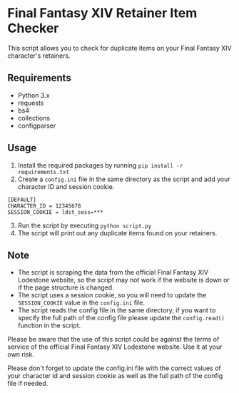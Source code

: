 # Final Fantasy XIV Retainer Item Checker

This script allows you to check for duplicate items on your Final Fantasy XIV character's retainers.

## Requirements
- Python 3.x
- requests
- bs4
- collections
- configparser

## Usage
1. Install the required packages by running `pip install -r requirements.txt`
2. Create a `config.ini` file in the same directory as the script and add your character ID and session cookie.
```
[DEFAULT]
CHARACTER_ID = 12345678
SESSION_COOKIE = ldst_sess=***
```
3. Run the script by executing `python script.py`
4. The script will print out any duplicate items found on your retainers.

## Note
- The script is scraping the data from the official Final Fantasy XIV Lodestone website, so the script may not work if the website is down or if the page structure is changed.
- The script uses a session cookie, so you will need to update the `SESSION_COOKIE` value in the `config.ini` file.
- The script reads the config file in the same directory, if you want to specify the full path of the config file please update the `config.read()` function in the script.

Please be aware that the use of this script could be against the terms of service of the official Final Fantasy XIV Lodestone website. Use it at your own risk.

Please don't forget to update the config.ini file with the correct values of your character id and session cookie as well as the full path of the config file if needed.